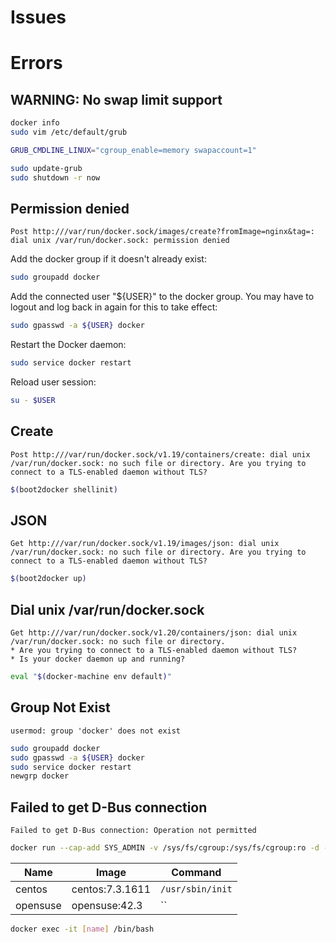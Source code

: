 # Issues

# Errors

## WARNING: No swap limit support

```sh
docker info
sudo vim /etc/default/grub

GRUB_CMDLINE_LINUX="cgroup_enable=memory swapaccount=1"

sudo update-grub
sudo shutdown -r now
```

## Permission denied

```
Post http:///var/run/docker.sock/images/create?fromImage=nginx&tag=: dial unix /var/run/docker.sock: permission denied
```

Add the docker group if it doesn't already exist:

```sh
sudo groupadd docker
```

Add the connected user "${USER}" to the docker group. You may have to logout and log back in again for this to take effect:

```sh
sudo gpasswd -a ${USER} docker
```

Restart the Docker daemon:

```sh
sudo service docker restart
```

Reload user session:

```sh
su - $USER
```

## Create

```
Post http:///var/run/docker.sock/v1.19/containers/create: dial unix /var/run/docker.sock: no such file or directory. Are you trying to connect to a TLS-enabled daemon without TLS?
```

```sh
$(boot2docker shellinit)
```

## JSON

```
Get http:///var/run/docker.sock/v1.19/images/json: dial unix /var/run/docker.sock: no such file or directory. Are you trying to connect to a TLS-enabled daemon without TLS?
```

```sh
$(boot2docker up)
```

## Dial unix /var/run/docker.sock

```
Get http:///var/run/docker.sock/v1.20/containers/json: dial unix /var/run/docker.sock: no such file or directory.
* Are you trying to connect to a TLS-enabled daemon without TLS?
* Is your docker daemon up and running?
```

```sh
eval "$(docker-machine env default)"
```

## Group Not Exist

```
usermod: group 'docker' does not exist
```

```sh
sudo groupadd docker
sudo gpasswd -a ${USER} docker
sudo service docker restart
newgrp docker
```

## Failed to get D-Bus connection

```
Failed to get D-Bus connection: Operation not permitted
```

```sh
docker run --cap-add SYS_ADMIN -v /sys/fs/cgroup:/sys/fs/cgroup:ro -d --name [name] [image] [command]
```

| Name | Image | Command |
| --- | --- | --- |
| centos | centos:7.3.1611 | `/usr/sbin/init` |
| opensuse | opensuse:42.3 | `` |

```sh
docker exec -it [name] /bin/bash
```
